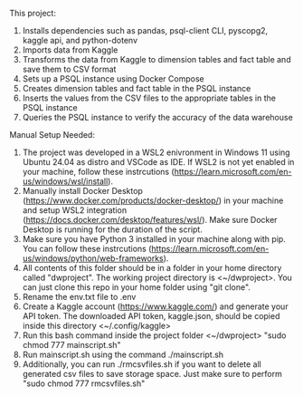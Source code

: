 This project:

1. Installs dependencies such as pandas, psql-client CLI, pyscopg2, kaggle api, and python-dotenv
2. Imports data from Kaggle
3. Transforms the data from Kaggle to dimension tables and fact table and save them to CSV format
4. Sets up a PSQL instance using Docker Compose
5. Creates dimension tables and fact table in the PSQL instance
6. Inserts the values from the CSV files to the appropriate tables in the PSQL instance
7. Queries the PSQL instance to verify the accuracy of the data warehouse

Manual Setup Needed:

1. The project was developed in a WSL2 enivronment in Windows 11 using Ubuntu 24.04 as distro and VSCode as IDE. If WSL2 is not yet enabled in your machine, follow these instrcutions (https://learn.microsoft.com/en-us/windows/wsl/install).
2. Manually install Docker Desktop (https://www.docker.com/products/docker-desktop/) in your machine and setup WSL2 integration (https://docs.docker.com/desktop/features/wsl/). Make sure Docker Desktop is running for the duration of the script.
3. Make sure you have Python 3 installed in your machine along with pip. You can follow these instrcutions (https://learn.microsoft.com/en-us/windows/python/web-frameworks).
4. All contents of this folder should be in a folder in your home directory called "dwproject". The working project directory is <~/dwproject>. You can just clone this repo in your home folder using "git clone".
5. Rename the env.txt file to .env
6. Create a Kaggle account (https://www.kaggle.com/) and generate your API token. The downloaded API token, kaggle.json, should be copied inside this directory <~/.config/kaggle>
7. Run this bash command inside the project folder <~/dwproject> "sudo chmod 777 mainscript.sh"
8. Run mainscript.sh using the command ./mainscript.sh
9. Additionally, you can run ./rmcsvfiles.sh if you want to delete all generated csv files to save storage space. Just make sure to perform "sudo chmod 777 rmcsvfiles.sh"